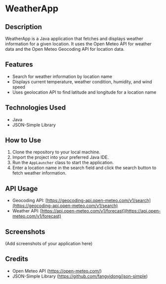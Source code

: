 # WeatherApp

## Description
WeatherApp is a Java application that fetches and displays weather information for a given location. It uses the Open Meteo API for weather data and the Open Meteo Geocoding API for location data.

## Features
- Search for weather information by location name
- Displays current temperature, weather condition, humidity, and wind speed
- Uses geolocation API to find latitude and longitude for a location name

## Technologies Used
- Java
- JSON-Simple Library

## How to Use
1. Clone the repository to your local machine.
2. Import the project into your preferred Java IDE.
3. Run the `AppLauncher` class to start the application.
4. Enter a location name in the search field and click the search button to fetch weather information.

## API Usage
- Geocoding API: [https://geocoding-api.open-meteo.com/v1/search](https://geocoding-api.open-meteo.com/v1/search)
- Weather API: [https://api.open-meteo.com/v1/forecast](https://api.open-meteo.com/v1/forecast)

## Screenshots
(Add screenshots of your application here)

## Credits
- Open Meteo API (https://open-meteo.com/)
- JSON-Simple Library (https://github.com/fangyidong/json-simple)

